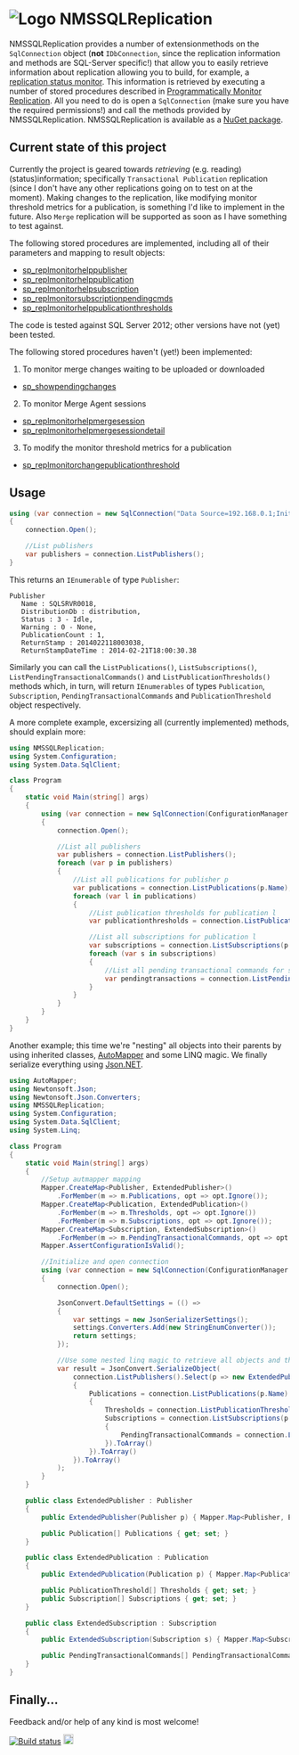 # ![Logo](https://raw.github.com/RobThree/NMSSQLReplication/master/icon_64.png) NMSSQLReplication

NMSSQLReplication provides a number of extensionmethods on the `SqlConnection` object (**not** `IDbConnection`, since the replication information and methods are SQL-Server specific!) that allow you to easily retrieve information about replication allowing you to build, for example, a [replication status monitor](https://github.com/RobThree/NMSSQLReplication/tree/master/MSSQLReplicationMonitorService). This information is retrieved by executing a number of stored procedures described in [Programmatically Monitor Replication](http://technet.microsoft.com/en-us/library/ms147874.aspx). All you need to do is open a `SqlConnection` (make sure you have the required permissions!) and call the methods provided by NMSSQLReplication. NMSSQLReplication is available as a [NuGet package](https://www.nuget.org/packages/NMSSQLReplication).

## Current state of this project

Currently the project is geared towards *retrieving* (e.g. reading) (status)information; specifically `Transactional Publication` replication (since I don't have any other replications going on to test on at the moment). Making changes to the replication, like modifying monitor threshold metrics for a publication, is something I'd like to implement in the future. Also `Merge` replication will be supported as soon as I have something to test against.

The following stored procedures are implemented, including all of their parameters and mapping to result objects:

* [sp_replmonitorhelppublisher](http://technet.microsoft.com/en-us/library/ms174423.aspx)
* [sp_replmonitorhelppublication](http://technet.microsoft.com/en-us/library/ms186304.aspx)
* [sp_replmonitorhelpsubscription](http://technet.microsoft.com/en-us/library/ms188073.aspx)
* [sp_replmonitorsubscriptionpendingcmds](http://technet.microsoft.com/en-us/library/ms189452.aspx)
* [sp_replmonitorhelppublicationthresholds](http://technet.microsoft.com/en-us/library/ms189442.aspx)

The code is tested against SQL Server 2012; other versions have not (yet) been tested.

The following stored procedures haven't (yet!) been implemented:

1. To monitor merge changes waiting to be uploaded or downloaded
  * [sp_showpendingchanges](http://technet.microsoft.com/en-us/library/ms186795.aspx)
2. To monitor Merge Agent sessions
  * [sp_replmonitorhelpmergesession](http://technet.microsoft.com/en-us/library/ms187726.aspx)
  * [sp_replmonitorhelpmergesessiondetail](http://technet.microsoft.com/en-us/library/ms186970.aspx)
3. To modify the monitor threshold metrics for a publication
  * [sp_replmonitorchangepublicationthreshold](http://technet.microsoft.com/en-us/library/ms176085.aspx)

## Usage

```c#
using (var connection = new SqlConnection("Data Source=192.168.0.1;Initial Catalog=distribution;Integrated Security=SSPI;"))
{
    connection.Open();

    //List publishers
    var publishers = connection.ListPublishers();
}
````

This returns an `IEnumerable` of type `Publisher`:
```
Publisher
   Name : SQLSRVR0018,
   DistributionDb : distribution,
   Status : 3 - Idle,
   Warning : 0 - None,
   PublicationCount : 1,
   ReturnStamp : 2014022118003038,
   ReturnStampDateTime : 2014-02-21T18:00:30.38
````

Similarly you can call the `ListPublications()`, `ListSubscriptions()`, `ListPendingTransactionalCommands()` and `ListPublicationThresholds()` methods which, in turn, will return `IEnumerables` of types `Publication`, `Subscription`, `PendingTransactionalCommands` and `PublicationThreshold` object respectively.

A more complete example, excersizing all (currently implemented) methods, should explain more:

```c#
using NMSSQLReplication;
using System.Configuration;
using System.Data.SqlClient;

class Program
{
    static void Main(string[] args)
    {
        using (var connection = new SqlConnection(ConfigurationManager.ConnectionStrings["mssql4"].ConnectionString))
        {
            connection.Open();

            //List all publishers
            var publishers = connection.ListPublishers();
            foreach (var p in publishers)
            {
                //List all publications for publisher p
                var publications = connection.ListPublications(p.Name);
                foreach (var l in publications)
                {
                    //List publication thresholds for publication l
                    var publicationthresholds = connection.ListPublicationThresholds(p.Name, l.PublisherDb, l.Name);

                    //List all subscriptions for publication l
                    var subscriptions = connection.ListSubscriptions(p.Name, filterpublicationtype: l.PublicationType);
                    foreach (var s in subscriptions)
                    {
                        //List all pending transactional commands for subscription s
                        var pendingtransactions = connection.ListPendingTransactionalCommands(p.Name, l.PublisherDb, l.Name, s.Subscriber, s.SubscriberDb, (SubscriptionType)s.Subtype);
                    }
                }
            }
        }
    }
}
````

Another example; this time we're "nesting" all objects into their parents by using inherited classes, [AutoMapper](https://github.com/AutoMapper/AutoMapper) and some LINQ magic. We finally serialize everything using [Json.NET](http://james.newtonking.com/json).

```c#
using AutoMapper;
using Newtonsoft.Json;
using Newtonsoft.Json.Converters;
using NMSSQLReplication;
using System.Configuration;
using System.Data.SqlClient;
using System.Linq;

class Program
{
    static void Main(string[] args)
    {
        //Setup autmapper mapping
        Mapper.CreateMap<Publisher, ExtendedPublisher>()
            .ForMember(m => m.Publications, opt => opt.Ignore());
        Mapper.CreateMap<Publication, ExtendedPublication>()
            .ForMember(m => m.Thresholds, opt => opt.Ignore())
            .ForMember(m => m.Subscriptions, opt => opt.Ignore());
        Mapper.CreateMap<Subscription, ExtendedSubscription>()
            .ForMember(m => m.PendingTransactionalCommands, opt => opt.Ignore());
        Mapper.AssertConfigurationIsValid();

        //Initialize and open connection
        using (var connection = new SqlConnection(ConfigurationManager.ConnectionStrings["myserver"].ConnectionString))
        {
            connection.Open();

            JsonConvert.DefaultSettings = (() =>
            {
                var settings = new JsonSerializerSettings();
                settings.Converters.Add(new StringEnumConverter());
                return settings;
            });

            //Use some nested linq magic to retrieve all objects and then use Json.NET to serialize the entire graph into result
            var result = JsonConvert.SerializeObject(
                connection.ListPublishers().Select(p => new ExtendedPublisher(p)
                {
                    Publications = connection.ListPublications(p.Name).Select(l => new ExtendedPublication(l)
                    {
                        Thresholds = connection.ListPublicationThresholds(p.Name, l.PublisherDb, l.Name).ToArray(),
                        Subscriptions = connection.ListSubscriptions(p.Name, filterpublicationtype: l.PublicationType).Select(s => new ExtendedSubscription(s)
                        {
                            PendingTransactionalCommands = connection.ListPendingTransactionalCommands(p.Name, l.PublisherDb, l.Name, s.Subscriber, s.SubscriberDb, (SubscriptionType)s.Subtype).ToArray()
                        }).ToArray()
                    }).ToArray()
                }).ToArray()
            );
        }
    }

    public class ExtendedPublisher : Publisher
    {
        public ExtendedPublisher(Publisher p) { Mapper.Map<Publisher, ExtendedPublisher>(p, this); }

        public Publication[] Publications { get; set; }
    }

    public class ExtendedPublication : Publication
    {
        public ExtendedPublication(Publication p) { Mapper.Map<Publication, ExtendedPublication>(p, this); }

        public PublicationThreshold[] Thresholds { get; set; }
        public Subscription[] Subscriptions { get; set; }
    }

    public class ExtendedSubscription : Subscription
    {
        public ExtendedSubscription(Subscription s) { Mapper.Map<Subscription, ExtendedSubscription>(s, this); }

        public PendingTransactionalCommands[] PendingTransactionalCommands { get; set; }
    }
}
````

## Finally...

Feedback and/or help of any kind is most welcome!

[![Build status](https://ci.appveyor.com/api/projects/status/eoebdei9t4uqsxjt)](https://ci.appveyor.com/project/RobIII/nmssqlreplication) <a href="https://www.nuget.org/packages/NMSSQLReplication/"><img src="http://img.shields.io/nuget/v/NMSSQLReplication.svg?style=flat-square" alt="NuGet version" height="18"></a>
